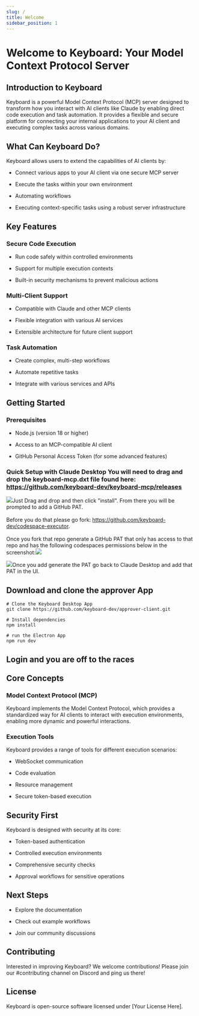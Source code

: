 ```yaml
---
slug: /
title: Welcome
sidebar_position: 1
---
```




# Welcome to Keyboard: Your Model Context Protocol Server

## Introduction to Keyboard

Keyboard is a powerful Model Context Protocol (MCP) server designed to transform how you interact with AI clients like Claude by enabling direct code execution and task automation. It provides a flexible and secure platform for connecting your internal applications to your AI client and executing complex tasks across various domains.

## What Can Keyboard Do?

Keyboard allows users to extend the capabilities of AI clients by:

* Connect various apps to your AI client via one secure MCP server

* Execute the tasks within your own environment

* Automating workflows

* Executing context-specific tasks using a robust server infrastructure

## Key Features

### Secure Code Execution

* Run code safely within controlled environments

* Support for multiple execution contexts

* Built-in security mechanisms to prevent malicious actions

### Multi-Client Support

* Compatible with Claude and other MCP clients

* Flexible integration with various AI services

* Extensible architecture for future client support

### Task Automation

* Create complex, multi-step workflows

* Automate repetitive tasks

* Integrate with various services and APIs

## Getting Started

### Prerequisites

* Node.js (version 18 or higher)

* Access to an MCP-compatible AI client

* GitHub Personal Access Token (for some advanced features)

### Quick Setup with Claude Desktop You will need to drag and drop the keyboard-mcp.dxt file found here: <https://github.com/keyboard-dev/keyboard-mcp/releases>

![](/img/desktop.png)Just Drag and drop and then click "install". From there you will be prompted to add a GitHub PAT.\
\
Before you do that please go fork: <https://github.com/keyboard-dev/codespace-executor>.\
\
Once you fork that repo generate a GitHub PAT that only has access to that repo and has the following codespaces permissions below in the screenshot:![](/img/select_repo.png)

![](/img/pat.png)Once you add generate the PAT go back to Claude Desktop and add that PAT in the UI.

## Download and clone the approver App

```
# Clone the Keyboard Desktop App
git clone https://github.com/keyboard-dev/approver-client.git

# Install dependencies
npm install

# run the Electron App
npm run dev
```

Login and you are off to the races\
\
Core Concepts
-------------

### Model Context Protocol (MCP)

Keyboard implements the Model Context Protocol, which provides a standardized way for AI clients to interact with execution environments, enabling more dynamic and powerful interactions.

### Execution Tools

Keyboard provides a range of tools for different execution scenarios:

* WebSocket communication

* Code evaluation

* Resource management

* Secure token-based execution

## Security First

Keyboard is designed with security at its core:

* Token-based authentication

* Controlled execution environments

* Comprehensive security checks

* Approval workflows for sensitive operations

## Next Steps

* Explore the documentation

* Check out example workflows

* Join our community discussions

## Contributing

Interested in improving Keyboard? We welcome contributions! Please join our #contributing channel on Discord and ping us there!

## License

Keyboard is open-source software licensed under \[Your License Here].
